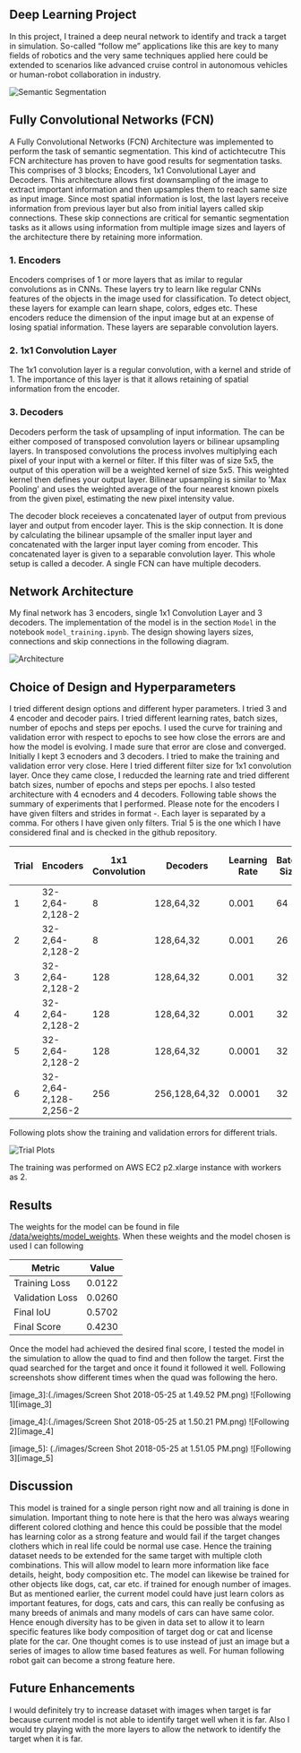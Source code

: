 ## Deep Learning Project ##

In this project, I trained a deep neural network to identify and track a target in simulation. So-called “follow me” applications like this are key to many fields of robotics and the very same techniques applied here could be extended to scenarios like advanced cruise control in autonomous vehicles or human-robot collaboration in industry.

[image_0]: ./images/SemanticSegmentation.JPG
![Semantic Segmentation][image_0] 

## Fully Convolutional Networks (FCN) ##
A Fully Convolutional Networks (FCN) Architecture was implemented to perform the task of semantic segmentation. This kind of actichtecutre  This FCN architecture has proven to have good results for segmentation tasks. 
This comprises of 3 blocks; Encoders, 1x1 Convolutional Layer and Decoders. This architecture allows first downsampling of the image to extract important information and then upsamples them to reach same size as input image. Since
most spatial information is lost, the last layers receive information from previous layer but also from initial layers called skip connections. These skip connections are critical for semantic segmentation tasks as 
it allows using information from multiple image sizes and layers of the architecture there by retaining more information.

### 1. Encoders
Encoders comprises of 1 or more layers that as imilar to regular convolutions as in CNNs. These layers try to learn like regular CNNs features of the objects in the image used for classification. To detect object, these layers for example can learn shape, colors, edges etc.
These encoders reduce the dimension of the input image but at an expense of losing spatial information. These layers are separable convolution layers.

### 2. 1x1 Convolution Layer
The 1x1 convolution layer is a regular convolution, with a kernel and stride of 1. The importance of this layer is that it allows retaining of spatial information from the encoder. 

### 3. Decoders
Decoders perform the task of upsampling of input information. The can be either composed of transposed convolution layers or bilinear upsampling layers. In transposed convolutions the process 
involves multiplying each pixel of your input with a kernel or filter. If this filter was of size 5x5, the output of this operation will be a weighted kernel of size 5x5. This weighted kernel then defines your output layer. Bilinear upsampling is similar to 'Max Pooling' and uses the weighted average of the four nearest known pixels from the given pixel, estimating the new pixel intensity value. 

The decoder block receieves a concatenated layer of output from previous layer and output from encoder layer. This is the skip connection. It is done by calculating the  bilinear upsample of the smaller input layer 
and concatenated with the larger input layer coming from encoder. This concatenated layer is given to a separable convolution layer. This whole setup is called a decoder. A single FCN can have multiple decoders.


## Network Architecture ##
My final network has 3 encoders, single 1x1 Convolution Layer and 3 decoders. The implementation of the model is in the section `Model` in the notebook `model_training.ipynb`. The design showing layers sizes, connections and skip connections in the following diagram.

[image_1]: ./images/Architecture.JPG
![Architecture][image_1] 

## Choice of Design and Hyperparameters ##
I tried different design options and different hyper parameters. I tried 3 and 4 encoder and decoder pairs. I tried different learning rates, batch sizes, number of epochs and steps per epochs. I used the curve for training and validation error with respect to epochs to see how close the errors are and how the model is evolving. I made sure that error are close and converged.
Initially I kept 3 ecnoders and 3 decoders. I tried to make the training and validation error very close. Here I tried different filter size for 1x1 convolution layer. Once they came close, I reducded the learning rate and tried different batch sizes, number of epochs and steps per epochs.
I also tested architecture with 4 ecnoders and 4 decoders.  Following table shows the summary of experiments that I performed. Please note for the encoders I have given filters and strides in format <filters>-<strides>. Each layer is separated by a comma. 
For others I have given only filters. Trial 5 is the one which I have considered final and is checked in the github repository.

|Trial| Encoders| 1x1 Convolution|Decoders|Learning Rate| Batch Size  | Num Epochs | Steps Per Epoch | Validation Steps |
|-----|---------|----------------| -------|-------------|-------------|------------|-----------------|------------------|
|1|32-2,64-2,128-2| 8| 128,64,32 |0.001|64|25|65|50|
|2|32-2,64-2,128-2| 8| 128,64,32 |0.001|26|30|150|50|
|3|32-2,64-2,128-2|128| 128,64,32 |0.001|32|20|150|50|
|4|32-2,64-2,128-2|128| 128,64,32 |0.001|32|40|150|50|
|5|32-2,64-2,128-2|128| 128,64,32 |0.0001|32|40|150|50|
|6|32-2,64-2,128-2,256-2|256| 256,128,64,32 |0.0001|32|80|150|50|

Following plots show the training and validation errors for different trials.

[image_2]: ./images/TrialPlots.JPG
![Trial Plots][image_2] 

The training was performed on AWS EC2 p2.xlarge instance with workers as 2.

## Results ## 
The weights for the model can be found in file [/data/weights/model_weights](./data/weights/model_weights). When these weights and the model chosen is used I can following 

|Metric|Value|
|------|-----|
|Training Loss| 0.0122|
|Validation Loss| 0.0260|
|Final IoU| 0.5702|
|Final Score| 0.4230|

Once the model had achieved the desired final score, I tested the model in the simulation to allow the quad to find and then follow the target. First the quad searched for the target and once it found it followed it well. Following screenshots show different times when the quad was following the hero.

[image_3]:(./images/Screen Shot 2018-05-25 at 1.49.52 PM.png)
![Following 1][image_3] 

[image_4]:(./images/Screen Shot 2018-05-25 at 1.50.21 PM.png)
![Following 2][image_4]

[image_5]: (./images/Screen Shot 2018-05-25 at 1.51.05 PM.png)
![Following 3][image_5]  


## Discussion ##
This model is trained for a single person right now and all training is done in simulation. Important thing to note here is that the hero was always wearing different colored clothing and hence this could be possible that 
the model has learning color as a strong feature and would fail if the target changes clothers which in real life could be normal use case. Hence the training dataset needs to be extended for the same target with multiple cloth 
combinations. This will allow model to learn more information like face details, height, body composition etc. The model can likewise be trained for other objects like dogs, cat, car etc. if trained for enough number of images. But as mentioned earlier, 
the current model could have just learn colors as important features, for dogs, cats and cars, this can really be confusing as many breeds of animals and many models of cars can have same color. Hence enough diversity has to be given 
in data set to allow it to learn specific features like body composition of target dog or cat and license plate for the car. One thought comes is to use instead of just an image but a series of images to allow time based features as well. For human following
robot gait can become a strong feature here.

## Future Enhancements ##  
I would definitely try to increase dataset with images when target is far because current model is not able to identify target well when it is far. Also I would try playing with the more layers to allow the network to identify the target when it is far.
  
